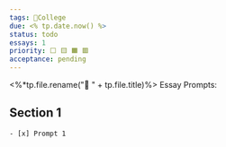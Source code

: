```yaml
---
tags: 🏫College
due: <% tp.date.now() %>
status: todo
essays: 1
priority: ⬜ 🟨 🟧 🟥
acceptance: pending
---
```

<%*tp.file.rename("🏫 " + tp.file.title)%>
Essay Prompts:


## Section 1
	- [x] Prompt 1